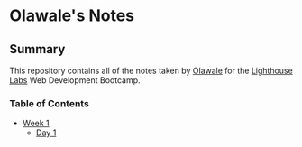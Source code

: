 # Olawale's Notes

## Summary

This repository contains all of the notes taken by [Olawale](https://github.com/Olawill) for the [Lighthouse Labs](https://www.lighthouselabs.ca/) Web Development Bootcamp.

### Table of Contents
* [Week 1](/Week_1)
  * [Day 1](/Week_1/Day_1)
